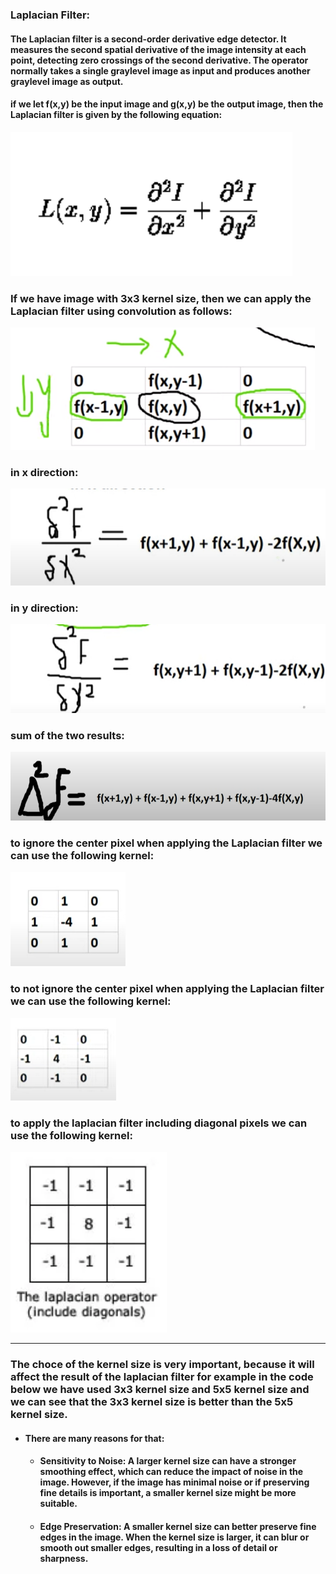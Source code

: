 ### Laplacian Filter: 
#### The Laplacian filter is a second-order derivative edge detector. It measures the second spatial derivative of the image intensity at each point, detecting zero crossings of the second derivative. The operator normally takes a single graylevel image as input and produces another graylevel image as output.

#### if we let f(x,y) be the input image and g(x,y) be the output image, then the Laplacian filter is given by the following equation:

![Laplacian Filter](./report_image/1.png)

### If we have  image with 3x3 kernel size, then we can apply the Laplacian filter using convolution as follows:

![Laplacian Filter](./report_image/2.png)

### in x direction:

![Laplacian Filter](./report_image/3.png)

### in y direction:

![Laplacian Filter](./report_image/4.png)

###  sum of the two results:

![Laplacian Filter](./report_image/5.png)


###  to ignore the center pixel when applying the Laplacian filter we can use the following kernel:

![Laplacian Filter](./report_image/6.png)

### to not ignore the center pixel when applying the Laplacian filter we can use the following kernel:

![Laplacian Filter](./report_image/7.png)


### to apply the laplacian filter including diagonal pixels we can use the following kernel:

![Laplacian Filter](./report_image/8.png)


----- 

### The choce of the kernel size is very important, because it will affect the result of the laplacian filter for example in the code below we have used 3x3 kernel size and 5x5 kernel size and we can see that the 3x3 kernel size is better than the 5x5 kernel size.

- #### There are many reasons for that: 
    - #### Sensitivity to Noise: A larger kernel size can have a stronger smoothing effect, which can reduce the impact of noise in the image. However, if the image has minimal noise or if preserving fine details is important, a smaller kernel size might be more suitable.
    - #### Edge Preservation: A smaller kernel size can better preserve fine edges in the image. When the kernel size is larger, it can blur or smooth out smaller edges, resulting in a loss of detail or sharpness.
    
